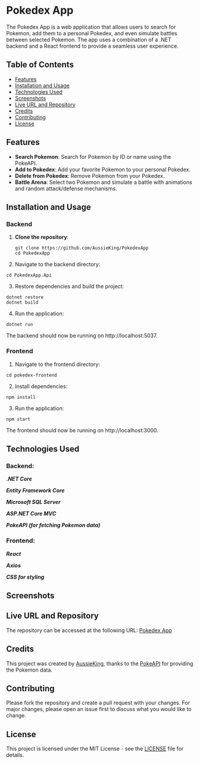 # Pokedex App

The Pokedex App is a web application that allows users to search for Pokemon, add them to a personal Pokedex, and even simulate battles between selected Pokemon. The app uses a combination of a .NET backend and a React frontend to provide a seamless user experience.

## Table of Contents

- [Features](#features)
- [Installation and Usage](#installation-and-usage)
- [Technologies Used](#technologies-used)
- [Screenshots](#screenshots)
- [Live URL and Repository](#live-url-and-repository)
- [Credits](#credits)
- [Contributing](#contributing)
- [License](#license)

## Features

- **Search Pokemon**: Search for Pokemon by ID or name using the PokeAPI.
- **Add to Pokedex**: Add your favorite Pokemon to your personal Pokedex.
- **Delete from Pokedex**: Remove Pokemon from your Pokedex.
- **Battle Arena**: Select two Pokemon and simulate a battle with animations and random attack/defense mechanisms.

## Installation and Usage

### Backend 
1. **Clone the repository**:
   ```b
   git clone https://github.com/AussieKing/PokedexApp
   cd PokedexApp

2. Navigate to the backend directory:

```
cd PokedexApp.Api
```
3. Restore dependencies and build the project:

```
dotnet restore
dotnet build
```
4. Run the application:
```
dotnet run
```
The backend should now be running on http://localhost:5037.

### Frontend
1. Navigate to the frontend directory:
```
cd pokedex-frontend
```
2. Install dependencies:
```
npm install
```
3. Run the application:
```
npm start
```
The frontend should now be running on http://localhost:3000.

## Technologies Used
### Backend:
***.NET Core***

***Entity Framework Core***
						
***Microsoft SQL Server***
						
***ASP.NET Core MVC***

***PokeAPI (for fetching Pokemon data)***

### Frontend:
***React***

***Axios***

***CSS for styling***

## Screenshots


## Live URL and Repository
The repository can be accessed at the following URL: [Pokedex App](https://github.com/AussieKing/PokedexApp)

## Credits
This project was created by [AussieKing](https://github.com/AussieKing), thanks to the [PokeAPI](https://pokeapi.co/) for providing the Pokemon data.

## Contributing
Please fork the repository and create a pull request with your changes. For major changes, please open an issue first to discuss what you would like to change.

## License
This project is licensed under the MIT License - see the [LICENSE](LICENSE) file for details.
